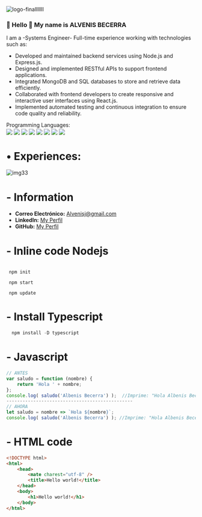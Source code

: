 ![logo-finalllllll](https://github.com/Alvenisj/Alvenisj/assets/58892711/d7ab414a-d4c8-47bc-aa3d-d00e6f9df6ac)
### **👋 Hello 👋 My name is  ALVENIS BECERRA**
  I am a -Systems Engineer- Full-time experience working with technologies such as: 
  * Developed and maintained backend services using Node.js and Express.js.
  * Designed and implemented RESTful APIs to support frontend applications.
  * Integrated MongoDB and SQL databases to store and retrieve data efficiently.
  * Collaborated with frontend developers to create responsive and interactive user interfaces using React.js.
  * Implemented automated testing and continuous integration to ensure code quality and reliability.

<p>
Programming Languages: <br/>
<img src="images/swift.svg" style='vertical-align:middle' aria-label="Swift">
<img src="images/html5.svg" style='vertical-align:middle' aria-label="HTML 5">
<img src="images/css3.svg" style='vertical-align:middle' aria-label="CSS 3">
<img src="images/javascript.svg" style='vertical-align:middle' aria-label="JavaScript">
<img src="images/c.svg" style='vertical-align:middle' aria-label="C">
<img src="images/c++.svg" style='vertical-align:middle' aria-label="C++">
<img src="images/ruby.svg" style='vertical-align:middle' aria-label="Ruby">
<img src="images/csharp.svg" style='vertical-align:middle' aria-label="C Sharp">

</p>
  
#  &bull; **Experiences:**
![img33](https://github.com/Alvenisj/Alvenisj/assets/58892711/9c7f2e37-80a2-4be2-8aca-2cd214f9169f)


#  - **Information**
- **Correo Electrónico:** [Alvenisj@gmail.com](mailto:Alvenisj@gmail.com) 
- **LinkedIn:** [My Perfil](https://www.linkedin.com/in/alvenis-becerra-ingenieria-sistemas)
- **GitHub:** [My Perfil](https://github.com/Alvenisj)

#  - **Inline code Nodejs**
``` Node Js

 npm init

 npm start

 npm update

```

#  - **Install Typescript**
``` Typescript
  npm install -D typescript
```

#  - **Javascript**
```javascript
// ANTES
var saludo = function (nombre) {
	return 'Hola ' + nombre;
};
console.log( saludo('Albenis Becerra') );  //Imprime: "Hola Albenis Becerra"
-----------------------------------------------
// AHORA
let saludo = nombre => `Hola ${nombre}`;
console.log( saludo('Albenis Becerra') ); //Imprime: "Hola Albenis Becerra"
```

#  - **HTML code**
```html
<!DOCTYPE html>
<html>
    <head>
        <mate charest="utf-8" />
        <title>Hello world!</title>
    </head>
    <body>
        <h1>Hello world!</h1>
    </body>
</html>
```
